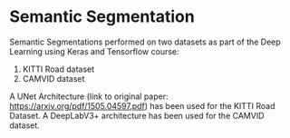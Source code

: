 ﻿# Semantic Segmentation

 Semantic Segmentations performed on two datasets as part of the Deep Learning using Keras and Tensorflow course:
 1. KITTI Road dataset
 2. CAMVID dataset

A UNet Architecture (link to original paper: https://arxiv.org/pdf/1505.04597.pdf) has been used for the KITTI Road Dataset.
A DeepLabV3+ architecture has been used for the CAMVID dataset. 
